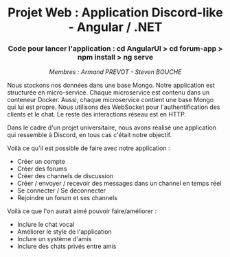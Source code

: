 <h1 align="center"> Projet Web : Application Discord-like - Angular / .NET</h1>
<h3 align="center"> Code pour lancer l'application : <strong> cd AngularUI > cd forum-app > npm install > ng serve</strong> </h3>

<p align="center"><i>Membres : Armand PREVOT - Steven BOUCHE</i></p>

Nous stockons nos données dans une base Mongo.
Notre application est structurée en micro-service.
Chaque microservice est contenu dans un conteneur Docker.
Aussi, chaque microservice contient une base Mongo qui lui est propre.
Nous utilisons des WebSocket pour l'authentification des clients et le chat. Le reste des interactions réseau est en HTTP.

Dans le cadre d'un projet universitaire, nous avons réalisé une application qui ressemble à Discord, en tous cas c'était notre objectif.

Voilà ce qu'il est possible de faire avec notre application :
  - Créer un compte
  - Créer des forums
  - Créer des channels de discussion
  - Créer / envoyer / recevoir des messages dans un channel en temps réel
  - Se connecter / Se déconnecter
  - Rejoindre un forum et ses channels
 
 Voilà ce que l'on aurait aimé pouvoir faire/améliorer : 
  - Inclure le chat vocal
  - Améliorer le style de l'application
  - Inclure un système d'amis
  - Inclure des chats privés entre amis
